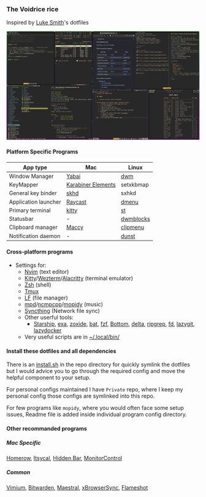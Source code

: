 ### The Voidrice rice
 
Inspired by [Luke Smith](https://lukesmith.xyz)'s dotfiles

![MacOs](./screenshots/macos-main.png?raw=true "MacOS Preview")

#### Platform Specific Programs

| App type             | Mac                                       | Linux                                             |
|----------------------|-------------------------------------------|---------------------------------------------------|
| Window Manager       | [Yabai](.config/yabai/)                   | [dwm](https://github.com/G0V1NDS/dmenu)           |
| KeyMapper            | [Karabiner Elements](.config/karabiner)   | setxkbmap                                         |
| General key binder   | [skhd](.config/skhd)                      | sxhkd                                             |
| Application launcher | [Raycast](https://www.raycast.com/)                                   | [dmenu](https://github.com/G0V1NDS/dmenu)         |
| Primary terminal     | [kitty](.config/kitty)                    | [st](https://github.com/G0V1NDS/st)               |
| Statusbar            | -                                         | [dwmblocks](https://github.com/G0V1NDS/dwmblocks) |
| Clipboard manager    | [Maccy](https://github.com/p0deje/Maccy)  | [clipmenu](https://github.com/cdown/clipmenu)     |
| Notification daemon  | -                                         | [dunst](.config/dunst)                            |

#### Cross-platform programs

- Settings for:
	- [Nvim](.config/nvim/) (text editor)
	- [Kitty](.config/kitty/)/[Wezterm](.config/wezterm/)/[Alacritty](.config/alacritty/) (terminal emulator)
	- [Zsh](.config/zsh/) (shell)
	- [Tmux](.config/tmux/)
	- [LF](.config/lf/) (file manager)
	- [mpd](.config/mpd/)/[ncmpcpp](.config/ncmpcpp/)/[mopidy](.config/mopidy/) (music)
	- [Syncthing](https://github.com/syncthing/syncthing) (Network file sync)
	- Other userful tools:
		- [Starship](.config/starship.toml), [exa](https://github.com/ogham/exa), [zoxide](https://github.com/ajeetdsouza/zoxide), [bat](.config/bat), [fzf](https://github.com/junegunn/fzf), [Bottom](.config/bottom/), [delta](.config/delta/), [ripgrep](https://github.com/BurntSushi/ripgrep), [fd](.config/fd), [lazygit](.config/lazygit), [lazydocker](https://github.com/jesseduffield/lazydocker)
	- Very useful scripts are in [~/.local/bin/](.local/bin/)

#### Install these dotfiles and all dependencies

There is an [install.sh](./install.sh) in the repo directory for quickly symlink the dotfiles but I would advice you to go through the required config and move the helpful component to your setup.

For personal configs maintained I have `Private` repo, where I keep my personal config those configs are symlinked into this repo.

For few programs like `mopidy`, where you would often face some setup issues, Readme file is added inside individual program config directory.

#### Other recommanded programs

##### Mac Specific
[Homerow](https://github.com/dexterleng/homerow), [Itsycal](https://github.com/sfsam/Itsycal), [Hidden Bar](https://github.com/dwarvesf/hidden), [MonitorControl](https://github.com/MonitorControl/MonitorControl)

##### Common
[Vimium](https://github.com/philc/vimium), [Bitwarden](https://bitwarden.com/download/), [Maestral](https://github.com/samschott/maestral), [xBrowserSync](https://github.com/xbrowsersync/app), [Flameshot](https://github.com/flameshot-org/flameshot) 

